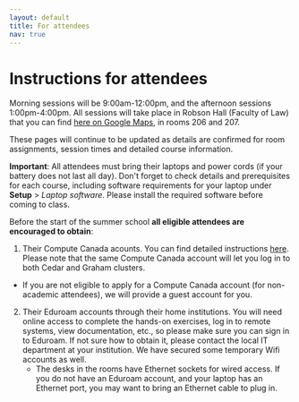 ```yaml
---
layout: default
title: For attendees
nav: true
---
```


# Instructions for attendees

Morning sessions will be 9:00am-12:00pm, and the afternoon sessions 1:00pm-4:00pm. All sessions will take
place in Robson Hall (Faculty of Law) that you can find <a href="https://goo.gl/maps/WVZhc3hVGT62"
target="_blank">here on Google Maps</a>, in rooms 206 and 207.

These pages will continue to be updated as details are confirmed for room assignments, session times and
detailed course information.

**Important**: All attendees must bring their laptops and power cords (if your battery does not last all
day). Don't forget to check details and prerequisites for each course, including software requirements
for your laptop under **Setup** > *Laptop software*. Please install the required software before coming
to class.

Before the start of the summer school **all eligible attendees are encouraged to obtain**:

1. Their Compute Canada acounts. You can find detailed instructions
   [here](https://www.computecanada.ca/research-portal/account-management/apply-for-an-account). Please
   note that the same Compute Canada account will let you log in to both Cedar and Graham clusters.
  - If you are not eligible to apply for a Compute Canada account (for non-academic attendees), we will
    provide a guest account for you.
2. Their Eduroam accounts through their home institutions. You will need online access to complete the
   hands-on exercises, log in to remote systems, view documentation, etc., so please make sure you can
   sign in to Eduroam. If not sure how to obtain it, please contact the local IT department at your
   institution. We have secured some temporary Wifi accounts as well.
   - The desks in the rooms have Ethernet sockets for wired access. If you do not have an Eduroam
     account, and your laptop has an Ethernet port, you may want to bring an Ethernet cable to plug in.
